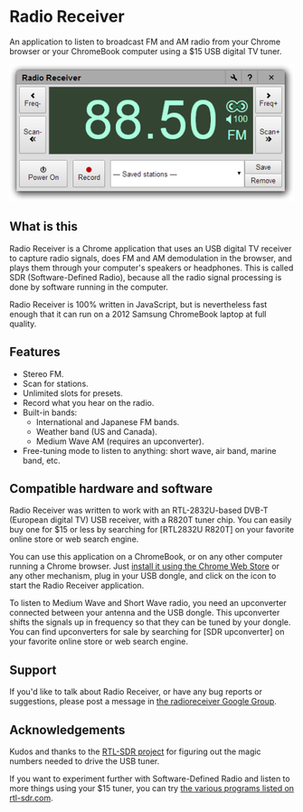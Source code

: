 # Radio Receiver

An application to listen to broadcast FM and AM radio from your Chrome browser or your ChromeBook computer using a $15 USB digital TV tuner.

![Radio Receiver screenshot](image-src/interface.png)

## What is this

Radio Receiver is a Chrome application that uses an USB digital TV receiver to capture radio signals, does FM and AM demodulation in the browser, and plays them through your computer's speakers or headphones. This is called SDR (Software-Defined Radio), because all the radio signal processing is done by software running in the computer.

Radio Receiver is 100% written in JavaScript, but is nevertheless fast enough that it can run on a 2012 Samsung ChromeBook laptop at full quality.

## Features

* Stereo FM.
* Scan for stations.
* Unlimited slots for presets.
* Record what you hear on the radio.
* Built-in bands:
  * International and Japanese FM bands.
  * Weather band (US and Canada).
  * Medium Wave AM (requires an upconverter).
* Free-tuning mode to listen to anything: short wave, air band, marine band, etc.

## Compatible hardware and software

Radio Receiver was written to work with an RTL-2832U-based DVB-T (European digital TV) USB receiver, with a R820T tuner chip. You can easily buy one for $15 or less by searching for [RTL2832U R820T] on your favorite online store or web search engine.

You can use this application on a ChromeBook, or on any other computer running a Chrome browser. Just [install it using the Chrome Web Store](https://chrome.google.com/webstore/detail/radio-receiver/miieomcelenidlleokajkghmifldohpo) or any other mechanism, plug in your USB dongle, and click on the icon to start the Radio Receiver application.

To listen to Medium Wave and Short Wave radio, you need an upconverter connected between your antenna and the USB dongle. This upconverter shifts the signals up in frequency so that they can be tuned by your dongle. You can find upconverters for sale by searching for [SDR upconverter] on your favorite online store or web search engine.

## Support

If you'd like to talk about Radio Receiver, or have any bug reports or suggestions, please post a message in [the radioreceiver Google Group](https://groups.google.com/forum/#!forum/radioreceiver).

## Acknowledgements

Kudos and thanks to the [RTL-SDR project](http://sdr.osmocom.org/trac/wiki/rtl-sdr) for figuring out the magic numbers needed to drive the USB tuner.

If you want to experiment further with Software-Defined Radio and listen to more things using your $15 tuner, you can try [the various programs listed on rtl-sdr.com](http://www.rtl-sdr.com/big-list-rtl-sdr-supported-software/).
